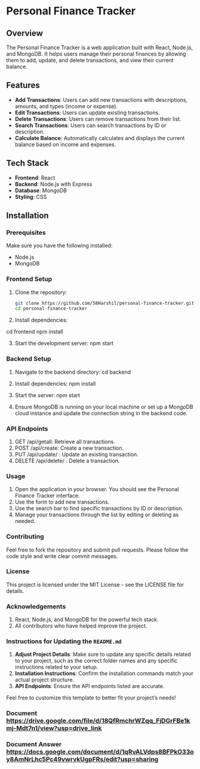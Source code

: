 # Personal Finance Tracker

## Overview

The Personal Finance Tracker is a web application built with React, Node.js, and MongoDB. It helps users manage their personal finances by allowing them to add, update, and delete transactions, and view their current balance.

## Features

- **Add Transactions**: Users can add new transactions with descriptions, amounts, and types (income or expense).
- **Edit Transactions**: Users can update existing transactions.
- **Delete Transactions**: Users can remove transactions from their list.
- **Search Transactions**: Users can search transactions by ID or description.
- **Calculate Balance**: Automatically calculates and displays the current balance based on income and expenses.

## Tech Stack

- **Frontend**: React
- **Backend**: Node.js with Express
- **Database**: MongoDB
- **Styling**: CSS

## Installation

### Prerequisites

Make sure you have the following installed:

- Node.js
- MongoDB

### Frontend Setup

1. Clone the repository:

   ```bash
   git clone https://github.com/58Harshil/personal-finance-tracker.git
   cd personal-finance-tracker
   
2. Install dependencies:

cd frontend
npm install

3. Start the development server:
   npm start

### Backend Setup

1. Navigate to the backend directory:
   cd backend

2. Install dependencies:
   npm install

3. Start the server:
   npm start

4. Ensure MongoDB is running on your local machine or set up a MongoDB cloud instance and update the connection string in the backend code.

### API Endpoints

1. GET /api/getall: Retrieve all transactions.
2. POST /api/create: Create a new transaction.
3. PUT /api/update/
   : Update an existing transaction.
4. DELETE /api/delete/
   : Delete a transaction.

### Usage

1. Open the application in your browser. You should see the Personal Finance Tracker interface.
2. Use the form to add new transactions.
3. Use the search bar to find specific transactions by ID or description.
4. Manage your transactions through the list by editing or deleting as needed.

### Contributing
Feel free to fork the repository and submit pull requests. Please follow the code style and write clear commit messages.

### License
This project is licensed under the MIT License - see the LICENSE file for details.

### Acknowledgements
1. React, Node.js, and MongoDB for the powerful tech stack.
2. All contributors who have helped improve the project.


### Instructions for Updating the `README.md`

1. **Adjust Project Details**: Make sure to update any specific details related to your project, such as the correct folder names and any specific instructions related to your setup.
2. **Installation Instructions**: Confirm the installation commands match your actual project structure.
3. **API Endpoints**: Ensure the API endpoints listed are accurate.

Feel free to customize this template to better fit your project’s needs!

### Document https://drive.google.com/file/d/18QfRmchrWZqq_FjDGrFBe1kmj-Mdt7n1/view?usp=drive_link
### Document Answer https://docs.google.com/document/d/1qRvALVdps8BFPkO33oy8AmNrLhc5Pc49vwrvkUgpFRs/edit?usp=sharing
